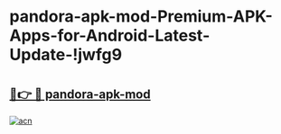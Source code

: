# pandora-apk-mod-Premium-APK-Apps-for-Android-Latest-Update-!jwfg9

# <h2><a href="https://c0t5m6.esa.edu.pl?title=pandora-apk-mod&ref=jwfg9">🔗👉 🔴 pandora-apk-mod</a></h2>

[![acn](https://github.com/user-attachments/assets/0f9c940e-d8b0-45ae-aac7-cd30a18b3e1c)](https://c0t5m6.esa.edu.pl?title=pandora-apk-mod&ref=jwfg9)

